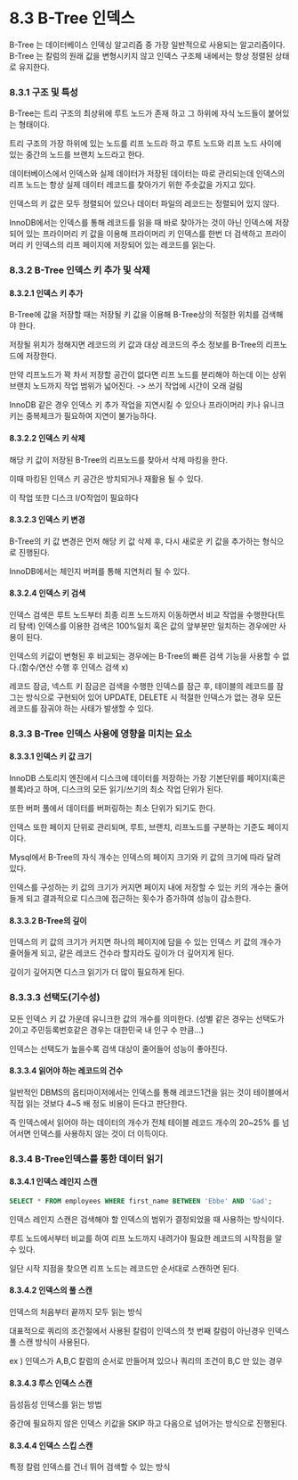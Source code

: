 # 8.3 B-Tree 인덱스

B-Tree 는 데이터베이스 인덱싱 알고리즘 중 가장 일반적으로 사용되는 알고리즘이다. 
B-Tree 는 칼럼의 원래 값을 변형시키지 않고 인덱스 구조체 내에서는 항상 정렬된 상태로 유지한다.

### 8.3.1 구조 및 특성

B-Tree는 트리 구조의 최상위에 루트 노드가 존재 하고 그 하위에 자식 노드들이 붙어있는 형태이다.

트리 구조의 가장 하위에 있는 노드를 리프 노드라 하고 루트 노드와 리프 노드 사이에 있는 중간의 노드를 브랜치 노드라고 한다.

데이터베이스에서 인덱스와 실제 데이터가 저장된 데이터는 따로 관리되는데 인덱스의 리프 노드는 항상 실제 데이터 레코드를 찾아가기 위한 주솟값을 가지고 있다.

인덱스의 키 값은 모두 정렬되어 있으나 데이터 파일의 레코드는 정렬되어 있지 않다.

InnoDB에서는 인덱스를 통해 레코드를 읽을 때 바로 찾아가는 것이 아닌 인덱스에 저장되어 있는 프라이머리 키 값을 이용해 프라이머리 키 인덱스를 한번 더 검색하고 프라이머리 키 인덱스의 리프 페이지에 저장되어 있는 레코드를 읽는다.

### 8.3.2 B-Tree 인덱스 키 추가 및 삭제


#### 8.3.2.1 인덱스 키 추가

B-Tree에 값을 저장할 때는 저장될 키 값을 이용해 B-Tree상의 적절한 위치를 검색해야 한다.

저장될 위치가 정해지면 레코드의 키 값과 대상 레코드의 주소 정보를 B-Tree의 리프노드에 저장한다.

만약 리프노드가 꽉 차서 저장할 공간이 없다면 리프 노드를 분리해야 하는데 이는 상위 브랜치 노드까지 작업 범위가 넓어진다. -> 쓰기 작업에 시간이 오래 걸림

InnoDB 같은 경우 인덱스 키 추가 작업을 지연시킬 수 있으나 프라이머리 키나 유니크 키는 중복체크가 필요하여 지연이 불가능하다.

#### 8.3.2.2 인덱스 키 삭제

해당 키 값이 저장된 B-Tree의 리프노드를 찾아서 삭제 마킹을 한다.

이때 마킹된 인덱스 키 공간은 방치되거나 재활용 될 수 있다.

이 작업 또한 디스크 I/O작업이 필요하다


#### 8.3.2.3 인덱스 키 변경

B-Tree의 키 값 변경은 먼저 해당 키 값 삭제 후, 다시 새로운 키 값을 추가하는 형식으로 진행된다. 

InnoDB에서는 체인지 버퍼를 통해 지연처리 될 수 있다.

#### 8.3.2.4 인덱스 키 검색

인덱스 검색은 루트 노드부터 최종 리프 노드까지 이동하면서 비교 작업을 수행한다(트리 탐색)
인덱스를 이용한 검색은 100%일치 혹은 값의 앞부분만 일치하는 경우에만 사용이 된다.

인덱스의 키값이 변형된 후 비교되는 경우에는 B-Tree의 빠른 검색 기능을 사용할 수 없다.(함수/연산 수행 후 인덱스 검색 x)

레코드 잠금, 넥스트 키 잠금은 검색을 수행한 인덱스를 잠근 후, 테이블의 레코드를 잠그는 방식으로 구현되어 있어 UPDATE, DELETE 시 적절한 인덱스가 없는 경우 모든 레코드를 잠궈야 하는 사태가 발생할 수 있다.

### 8.3.3 B-Tree 인덱스 사용에 영향을 미치는 요소

#### 8.3.3.1 인덱스 키 값 크기

InnoDB 스토리지 엔진에서 디스크에 데이터를 저장하는 가장 기본단위를 페이지(혹은 블록)라고 하며, 디스크의 모든 읽기/쓰기의 최소 작업 단위가 된다.

또한 버퍼 풀에서 데이터를 버퍼링하는 최소 단위가 되기도 한다.

인덱스 또한 페이지 단위로 관리되며, 루트, 브랜치, 리프노드를 구분하는 기준도 페이지이다.

Mysql에서 B-Tree의 자식 개수는 인덱스의 페이지 크기와 키 값의 크기에 따라 달려 있다.

인덱스를 구성하는 키 값의 크기가 커지면 페이지 내에 저장할 수 있는 키의 개수는 줄어들게 되고 결과적으로 디스크에 접근하는 횟수가 증가하여 성능이 감소한다.

#### 8.3.3.2 B-Tree의 깊이

인덱스의 키 값의 크기가 커지면 하나의 페이지에 담을 수 있는 인덱스 키 값의 개수가 줄어들게 되고, 같은 레코드 건수라 할지라도 깊이가 더 깊어지게 된다.

깊이기 깊어지면 디스크 읽기가 더 많이 필요하게 된다.

### 8.3.3.3 선택도(기수성)

모든 인덱스 키 값 가운데 유니크한 값의 개수를 의미한다.
(성별 같은 경우는 선택도가 2이고 주민등록번호같은 경우는 대한민국 내 인구 수 만큼...)

인덱스는 선택도가 높을수록 검색 대상이 줄어들어 성능이 좋아진다.

#### 8.3.3.4 읽어야 하는 레코드의 건수

일반적인 DBMS의 옵티마이저에서는 인덱스를 통해 레코드1건을 읽는 것이 테이블에서 직접 읽는 것보다 4~5 배 정도 비용이 든다고 판단한다.

즉 인덱스에서 읽어야 하는 데이터의 개수가 전체 테이블 레코드 개수의 20~25% 를 넘어서면 인덱스를 사용하지 않는 것이 더 이득이다.

### 8.3.4 B-Tree인덱스를 통한 데이터 읽기

#### 8.3.4.1 인덱스 레인지 스캔

```sql
SELECT * FROM employees WHERE first_name BETWEEN 'Ebbe' AND 'Gad';
```

인덱스 레인지 스캔은 검색해야 할 인덱스의 범위가 결정되었을 때 사용하는 방식이다.

루트 노드에서부터 비교를 하여 리프 노드까지 내려가야 필요한 레코드의 시작점을 알 수 있다.

일단 시작 지점을 찾으면 리프 노드는 레코드만 순서대로 스캔하면 된다.


#### 8.3.4.2 인덱스의 풀 스캔

인덱스의 처음부터 끝까지 모두 읽는 방식

대표적으로 쿼리의 조건절에서 사용된 칼럼이 인덱스의 첫 번째 칼럼이 아닌경우 인덱스 풀 스캔 방식이 사용된다.

ex ) 인덱스가 A,B,C 칼럼의 순서로 만들어져 있으나 쿼리의 조건이 B,C 만 있는 경우

#### 8.3.4.3 루스 인덱스 스캔

듬성듬성 인덱스를 읽는 방법

중간에 필요하지 않은 인덱스 키값을 SKIP 하고 다음으로 넘어가는 방식으로 진행된다.

#### 8.3.4.4 인덱스 스킵 스캔

특정 칼럼 인덱스를 건너 뛰어 검색할 수 있는 방식